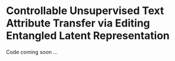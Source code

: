 # Controllable Unsupervised Text Attribute Transfer via Editing Entangled Latent Representation

Code coming soon ...
